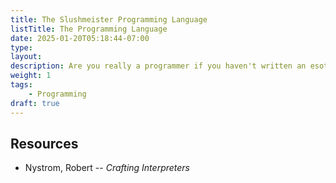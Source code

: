 ```yaml
---
title: The Slushmeister Programming Language
listTitle: The Programming Language
date: 2025-01-20T05:18:44-07:00
type:
layout:
description: Are you really a programmer if you haven't written an esoteric language?
weight: 1
tags:
    - Programming 
draft: true
---
```


## Resources
- Nystrom, Robert -- *Crafting Interpreters*

